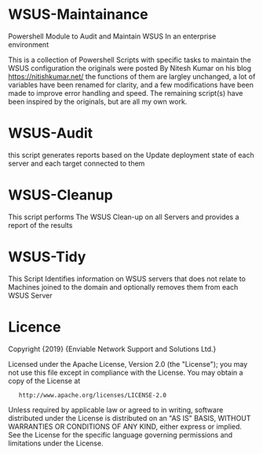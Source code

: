 # WSUS-Maintainance
Powershell Module to Audit and Maintain WSUS In an enterprise environment

This is a collection of Powershell Scripts with specific tasks to maintain the WSUS configuration
the originals were posted By Nitesh Kumar on his blog https://nitishkumar.net/ 
the functions of them are largley unchanged, a lot of variables have been renamed for clarity, and a few modifications have been made to improve error handling and speed. The remaining script(s) have been inspired by the originals, but are all my own work.

# WSUS-Audit
this script generates reports based on the Update deployment state of each server and each target connected to them

# WSUS-Cleanup
This script performs The WSUS Clean-up on all Servers and provides a report of the results

# WSUS-Tidy
This Script Identifies information on WSUS servers that does not relate to Machines joined to the domain and optionally removes them from each WSUS Server

# Licence
   Copyright {2019} {Enviable Network Support and Solutions Ltd.}

   Licensed under the Apache License, Version 2.0 (the "License");
   you may not use this file except in compliance with the License.
   You may obtain a copy of the License at

       http://www.apache.org/licenses/LICENSE-2.0

   Unless required by applicable law or agreed to in writing, software
   distributed under the License is distributed on an "AS IS" BASIS,
   WITHOUT WARRANTIES OR CONDITIONS OF ANY KIND, either express or implied.
   See the License for the specific language governing permissions and
   limitations under the License.
